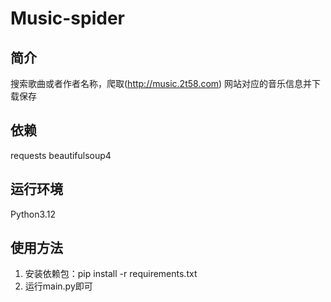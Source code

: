 # Music-spider
## 简介
搜索歌曲或者作者名称，爬取(http://music.2t58.com)
网站对应的音乐信息并下载保存
## 依赖
requests
beautifulsoup4
## 运行环境
Python3.12
## 使用方法
1. 安装依赖包：pip install -r requirements.txt
2. 运行main.py即可
